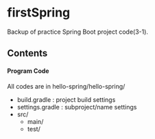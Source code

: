# firstSpring
Backup of practice Spring Boot project code(3-1).


## Contents
#### Program Code
All codes are in hello-spring/hello-spring/
- build.gradle : project build settings
- settings.gradle : subproject/name settings
- src/
  - main/
  - test/

